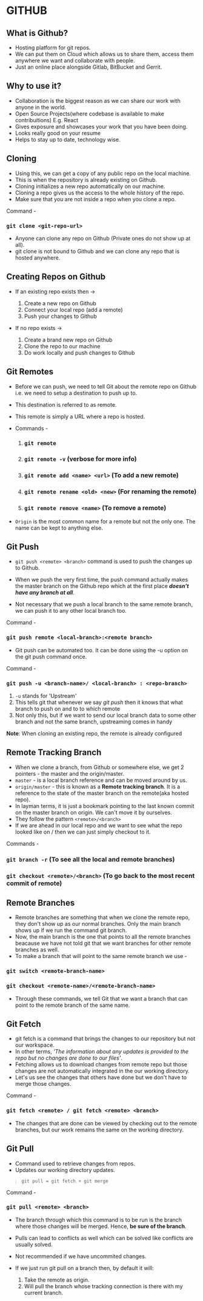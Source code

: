 # GITHUB

## What is Github?

- Hosting platform for git repos.
- We can put them on Cloud which allows us to share them, access them anywhere we want and collaborate with people.
- Just an online place alongside Gitlab, BitBucket and Gerrit.

## Why to use it?

- Collaboration is the biggest reason as we can share our work with anyone in the world.
- Open Source Projects(where codebase is available to make contribuitions) E.g. React
- Gives exposure and showcases your work that you have been doing.
- Looks really good on your resume
- Helps to stay up to date, technology wise.

## Cloning

- Using this, we can get a copy of any public repo on the local machine.
- This is when the repository is already existing on Github.
- Cloning initializes a new repo automatically on our machine.
- Cloning a repo gives us the access to the whole history of the repo.
- Make sure that you are not inside a repo when you clone a repo.

Command -

### `git clone <git-repo-url>`

- Anyone can clone any repo on Github (Private ones do not show up at all).
- git clone is not bound to Github and we can clone any repo that is hosted anywhere.

## Creating Repos on Github

- If an existing repo exists then ->

  1. Create a new repo on Github
  2. Connect your local repo (add a remote)
  3. Push your changes to Github

- If no repo exists ->

  1. Create a brand new repo on Github
  2. Clone the repo to our machine
  3. Do work locally and push changes to Github

## Git Remotes

- Before we can push, we need to tell Git about the remote repo on Github i.e. we need to setup a destination to push up to.
- This destination is referred to as remote.
- This remote is simply a URL where a repo is hosted.

- Commands -

  1. ### `git remote`
  2. ### `git remote -v` (verbose for more info)
  3. ### `git remote add <name> <url>` (To add a new remote)
  4. ### `git remote rename <old> <new>` (For renaming the remote)
  5. ### `git remote remove <name>` (To remove a remote)

- `Origin` is the most common name for a remote but not the only one. The name can be kept to anything else.

## Git Push

- `git push <remote> <branch>` command is used to push the changes up to Github.
- When we push the very first time, the push command actually makes the master branch on the Github repo which at the first place **_doesn't have any branch at all_**.

- Not necessary that we push a local branch to the same remote branch, we can push it to any other local branch too.

Command -

### `git push remote <local-branch>:<remote branch>`

- Git push can be automated too. It can be done using the -u option on the git push command once.

Command -

### `git push -u <branch-name>/ <local-branch> : <repo-branch>`

1. `-u` stands for 'Upstream'
2. This tells git that whenever we say _git push_ then it knows that what branch to push on and to to which remote
3. Not only this, but if we want to send our local branch data to some other branch and not the same branch, upstreaming comes in handy

**Note**: When cloning an existing repo, the remote is already configured

## Remote Tracking Branch

- When we clone a branch, from Github or somewhere else, we get 2 pointers - the master and the origin/master.
- `master` - is a local branch reference and can be moved around by us.
- `origin/master` - this is known as a **Remote tracking branch**. It is a reference to the state of the master branch on the remote(aka hosted repo).
- In layman terms, it is just a bookmark pointing to the last known commit on the master branch on origin. We can't move it by ourselves.
- They follow the pattern `<remote>/<branch>`
- If we are ahead in our local repo and we want to see what the repo looked like on <remote>/<branch> then we can just simply checkout to it.

Commands -

### `git branch -r` (To see all the local and remote branches)

### `git checkout <remote>/<branch>` (To go back to the most recent commit of remote)

## Remote Branches

- Remote branches are something that when we clone the remote repo, they don't show up as our normal branches. Only the main branch shows up if we run the command git branch.
- Now, the main branch is the one that points to all the remote branches beacause we have not told git that we want branches for other remote branches as well.
- To make a branch that will point to the same remote branch we use -

### `git switch <remote-branch-name>`

### `git checkout <remote-name>/<remote-branch-name>`

- Through these commands, we tell Git that we want a branch that can point to the remote branch of the same name.

## Git Fetch

- git fetch is a command that brings the changes to our repository but not our workspace.
- In other terms, _'The information about any updates is provided to the repo but no changes are done to our files'_.
- Fetching allows us to download changes from remote repo but those changes are not automatically integrated in the our working directory.
- Let's us see the changes that others have done but we don't have to merge those changes.

Command -

### `git fetch <remote> / git fetch <remote> <branch>`

- The changes that are done can be viewed by checking out to the remote branches, but our work remains the same on the working directory.

## Git Pull

- Command used to retrieve changes from repos.
- Updates our working directory updates.

> `git pull = git fetch + git merge`

Command -

### `git pull <remote> <branch>`

- The branch through which this command is to be run is the branch where those changes will be merged. Hence, **be sure of the branch**.
- Pulls can lead to conflicts as well which can be solved like conflicts are usually solved.
- Not recommended if we have uncommited changes.

- If we just run git pull on a branch then, by default it will:
  1. Take the remote as origin.
  2. Will pull the branch whose tracking connection is there with my current branch.
